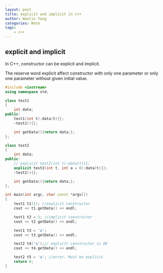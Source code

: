 ```yaml
---
layout: post
title: explicit and implicit in c++
author: Haolin Yang
categories: Note
tags:
    - c++
---
```


## explicit and implicit

In C++, constructor can be explicit and implicit.

The reserve word explicit affect constructor with only one parameter or only one parameter without given initial value. 

```cpp
#include <iostream>
using namespace std;

class test1
{
    int data;
public:
    test1(int t):data(t){};
    ~test1(){};

    int getData(){return data;};
};

class test2
{
    int data;
public:
    // explicit test2(int t):data(t){};
    explicit test2(int t, int a = 0):data(t){};
    ~test2(){};

    int getData(){return data;};
};

int main(int argc, char const *argv[])
{
    test1 t1(1); //explicit constructor
    cout << t1.getData() << endl;

    test1 t2 = 1; //implicit constructor
    cout << t2.getData() << endl;

    test1 t3 = 'a';
    cout << t3.getData() << endl;

    test2 t4('a');// explicit constructor is OK
    cout << t4.getData() << endl;

    test2 t5 = 'a'; //error. Must be explicit.
    return 0;
}
```